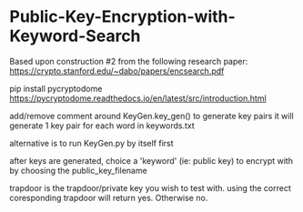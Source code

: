 # Public-Key-Encryption-with-Keyword-Search
Based upon construction #2 from the following research paper: https://crypto.stanford.edu/~dabo/papers/encsearch.pdf

pip install pycryptodome
https://pycryptodome.readthedocs.io/en/latest/src/introduction.html

add/remove comment around KeyGen.key_gen() to generate key pairs
it will generate 1 key pair for each word in keywords.txt

alternative is to run KeyGen.py by itself first

after keys are generated, choice a 'keyword' (ie: public key) to encrypt with by choosing the public_key_filename

trapdoor is the trapdoor/private key you wish to test with.
using the correct coresponding trapdoor will return yes. Otherwise no.
